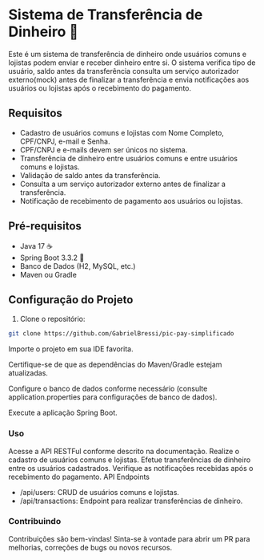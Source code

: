 # Sistema de Transferência de Dinheiro 💸

Este é um sistema de transferência de dinheiro onde usuários comuns e lojistas podem enviar e receber dinheiro entre si. 
O sistema verifica tipo de usuário, saldo antes da transferência consulta um serviço autorizador externo(mock) antes de finalizar a transferência e envia notificações aos usuários ou lojistas após o recebimento do pagamento.

## Requisitos

- Cadastro de usuários comuns e lojistas com Nome Completo, CPF/CNPJ, e-mail e Senha.
- CPF/CNPJ e e-mails devem ser únicos no sistema.
- Transferência de dinheiro entre usuários comuns e entre usuários comuns e lojistas.
- Validação de saldo antes da transferência.
- Consulta a um serviço autorizador externo antes de finalizar a transferência.
- Notificação de recebimento de pagamento aos usuários ou lojistas.

## Pré-requisitos

- Java 17 ☕
- Spring Boot 3.3.2 🍃
- Banco de Dados (H2, MySQL, etc.) 
- Maven ou Gradle

## Configuração do Projeto

1. Clone o repositório:

```bash
git clone https://github.com/GabrielBressi/pic-pay-simplificado
```
Importe o projeto em sua IDE favorita.

Certifique-se de que as dependências do Maven/Gradle estejam atualizadas.

Configure o banco de dados conforme necessário (consulte application.properties para configurações de banco de dados).

Execute a aplicação Spring Boot.

### Uso
Acesse a API RESTFul conforme descrito na documentação.
Realize o cadastro de usuários comuns e lojistas.
Efetue transferências de dinheiro entre os usuários cadastrados.
Verifique as notificações recebidas após o recebimento do pagamento.
API Endpoints
- /api/users: CRUD de usuários comuns e lojistas.
- /api/transactions: Endpoint para realizar transferências de dinheiro.

### Contribuindo
Contribuições são bem-vindas! Sinta-se à vontade para abrir um PR para melhorias, correções de bugs ou novos recursos.

